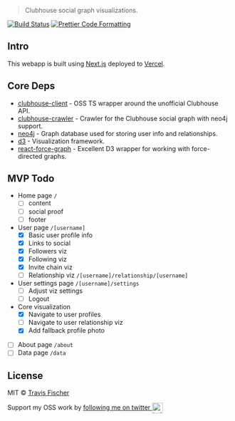 > Clubhouse social graph visualizations.

[![Build Status](https://github.com/senpai-so/clubhouse-social-graph/actions/workflows/build.yml/badge.svg)](https://github.com/senpai-so/clubhouse-social-graph/actions/workflows/build.yml) [![Prettier Code Formatting](https://img.shields.io/badge/code_style-prettier-brightgreen.svg)](https://prettier.io)

## Intro

This webapp is built using [Next.js](https://nextjs.org) deployed to [Vercel](http://vercel.com).

## Core Deps

- [clubhouse-client](https://github.com/transitive-bullshit/clubhouse) - OSS TS wrapper around the unofficial Clubhouse API.
- [clubhouse-crawler](https://github.com/transitive-bullshit/clubhouse) - Crawler for the Clubhouse social graph with neo4j support.
- [neo4j](https://neo4j.com) - Graph database used for storing user info and relationships.
- [d3](https://d3js.org) - Visualization framework.
- [react-force-graph](https://github.com/vasturiano/react-force-graph) - Excellent D3 wrapper for working with force-directed graphs.

## MVP Todo

- Home page `/`
  - [ ] content
  - [ ] social proof
  - [ ] footer
- User page `/[username]`
  - [x] Basic user profile info
  - [x] Links to social
  - [x] Followers viz
  - [x] Following viz
  - [x] Invite chain viz
  - [ ] Relationship viz `/[username]/relationship/[username]`
- User settings page `/[username]/settings`
  - [ ] Adjust viz settings
  - [ ] Logout
- Core visualization
  - [x] Navigate to user profiles
  - [ ] Navigate to user relationship viz
  - [x] Add fallback profile photo
- [ ] About page `/about`
- [ ] Data page `/data`

## License

MIT © [Travis Fischer](https://transitivebullsh.it)

Support my OSS work by <a href="https://twitter.com/transitive_bs">following me on twitter <img src="https://storage.googleapis.com/saasify-assets/twitter-logo.svg" alt="twitter" height="24px" align="center"></a>
